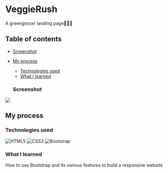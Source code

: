 # VeggieRush

A greengrocer landing page🥦🥬🍆

## Table of contents

- [Screenshot](#screenshot)
- [My process](#my-process)

  - [Technologies used](#technologies-used)
  - [What I learned](#what-i-learned)

  ### Screenshot

![](./images/screenshot.png)

## My process

### Technologies used

<div>

![HTML5](https://img.shields.io/badge/html5-%23E34F26.svg?style=for-the-badge&logo=html5&logoColor=white)
![CSS3](https://img.shields.io/badge/css3-%231572B6.svg?style=for-the-badge&logo=css3&logoColor=white)
![Bootstrap](https://img.shields.io/badge/bootstrap-%23563D7C.svg?style=for-the-badge&logo=bootstrap&logoColor=white)

</div>

### What I learned

How to use Bootstrap and its various features to build a responsive website
